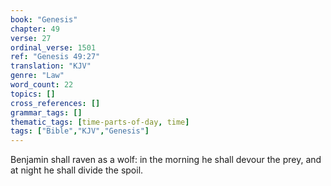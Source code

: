 ```yaml
---
book: "Genesis"
chapter: 49
verse: 27
ordinal_verse: 1501
ref: "Genesis 49:27"
translation: "KJV"
genre: "Law"
word_count: 22
topics: []
cross_references: []
grammar_tags: []
thematic_tags: [time-parts-of-day, time]
tags: ["Bible","KJV","Genesis"]
---
```

Benjamin shall raven as a wolf: in the morning he shall devour the prey, and at night he shall divide the spoil.
